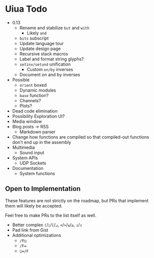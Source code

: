 # Uiua Todo

- 0.13
  - Rename and stabilize `but` and `with`
    - Likely `and`
  - `bits` subscript
  - Update language tour
  - Update design page
  - Recursive stack macros
  - Label and format string glyphs?
  - `setinv/setund` unification
    - Custom `on/by` inverses
  - Document on and by inverses
- Possible
  - `orient` boxed
  - Dynamic modules
  - `base` function?
  - Channels?
  - Plots?
- Dead code elimination
- Possibility Exploration UI?
- Media window
- Blog posts -> RSS
  - Markdown parser
- Change how functions are compiled so that compiled-out functions don't end up in the assembly
- Multimedia
  - Sound input
- System APIs
  - UDP Sockets
- Documentation
  - System functions

## Open to Implementation

These features are not strictly on the roadmap, but PRs that implement them will likely be accepted.

Feel free to make PRs to the list itself as well.

- Better complex `⌈`/`⌊`/`⁅`/`◿`, `<`/`>`/`≤`/`≥`, `↥`/`↧`
- Pad link from Gist
- Additional optimizations
  - `/F◫`
  - `/F⇌`
  - `⍜⇌/F`
